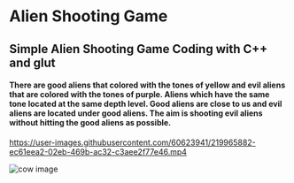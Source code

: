 <h1>Alien Shooting Game</h1>
<h2>Simple Alien Shooting Game Coding with C++ and glut</h2>
<h4>There are good aliens that colored with the tones of yellow and evil aliens that are colored with the tones of purple. Aliens which have the same tone located at the same depth level. Good aliens are close to us and evil aliens are located under good aliens. The aim is shooting evil aliens without hitting the good aliens as possible.</h4>





https://user-images.githubusercontent.com/60623941/219965882-ec61eea2-02eb-469b-ac32-c3aee2f77e46.mp4

<p float="left">
  <img src="https://user-images.githubusercontent.com/60623941/219966174-c9c68d7a-1475-4450-9919-c2aa6989883a.PNG" alt="cow image"/>
</p>
